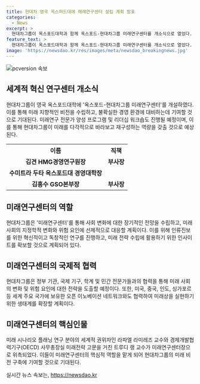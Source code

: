 ```yaml
---
title: 현대차 영국 옥스퍼드대에 매래연구센터 설립 계획 발표
categories:
  - News
excerpt: >
  현대차그룹이 옥스포드대학과 함께 옥스포드-현대차그룹 미래연구센터를 개소식으로 열었다. 이를 통해 미래의 지정학적 변화와 위험 요인에 대응하고, 인류진보를 위한 혁신적인 연구를 통해 경쟁력을 확보하고자 한다. 현대차그룹은 미래 시나리오 플래닝 기법(OSPA)을 활용하며, 빠르게 변화하는 자동차 산업과 경영환경에 적응하기 위한 계획을 세우고 있으며, 미래연구 전문가 양성 프로그램 및 리더십 워크숍을 통해 구체적인 전략을 수립할 예정이다.
feature_text: >
  현대차그룹이 옥스포드대학과 함께 옥스포드-현대차그룹 미래연구센터를 개소식으로 열었다. 이를 통해 미래의 지정학적 변화와 위험 요인에 대응하고, 인류진보를 위한 혁신적인 연구를 통해 경쟁력을 확보하고자 한다. 현대차그룹은 미래 시나리오 플래닝 기법(OSPA)을 활용하며, 빠르게 변화하는 자동차 산업과 경영환경에 적응하기 위한 계획을 세우고 있으며, 미래연구 전문가 양성 프로그램 및 리더십 워크숍을 통해 구체적인 전략을 수립할 예정이다.
image: 'https://newsdao.kr/res/images/meta/newsdao_breakingnews.jpg'
---
```


<p><img src="https://newsdao.kr/res/images/meta/newsdao_breakingnews.jpg" alt="pcversion 속보" /></p>

<h2 data-ke-size="size26">세계적 혁신 연구센터 개소식</h2>

<p data-ke-size="size16">현대차그룹이 영국 옥스포드대학에 '옥스포드-현대차그룹 미래연구센터'를 개설하였다. 이를 통해 미래 지향적인 비전을 수립하고, 불확실한 경영 환경에 대비하는데 기여할 것으로 기대된다. 미래연구 전문가 양성 프로그램 및 리더십 워크숍도 진행될 예정이며, 이를 통해 현대차그룹이 미래를 다각적으로 바라보고 재구성하는 역량을 갖출 것으로 예상된다.</p>

<table>
    <tr>
        <th style="text-align: center;">이름</th>
        <th style="text-align: center;">직책</th>
    </tr>
    <tr>
        <td style="text-align: center; height: 17px;"><b>김견 HMG경영연구원장</b></td>
        <td style="text-align: center; height: 17px;"><b>부사장</b></td>
    </tr>
    <tr>
        <td style="text-align: center; height: 17px;"><b>수미트라 두타 옥스포드대 경영대학장</b></td>
        <td style="text-align: center; height: 17px;"><b></b></td>
    </tr>
    <tr>
        <td style="text-align: center; height: 17px;"><b>김흥수 GSO본부장</b></td>
        <td style="text-align: center; height: 17px;"><b>부사장</b></td>
    </tr>
</table>

<h2 data-ke-size="size26">미래연구센터의 역할</h2>

<p data-ke-size="size16">현대차그룹은 '미래연구센터'를 통해 사회 변화에 대한 장기적인 전망을 수립하고, 미래 사회의 지정학적 변화와 위험 요인에 선제적으로 대응할 계획이다. 이를 위해 인류진보를 위한 혁신적이고 독창적인 연구를 진행하고, 미래 전략 수립에 활용하기 위한 인사이트를 확보할 것으로 계획되어 있다.</p>

<h2 data-ke-size="size26">미래연구센터의 국제적 협력</h2>

<p data-ke-size="size16">현대차그룹은 정부 기관, 국제 기구, 학계 및 민간 전문가들과의 협력을 통해 미래 사회의 변화 및 위험 요인에 대한 전략을 도출할 예정이다. 또한, 미국, 중국, 인도, 싱가포르 등 세계 주요 국가에 보유한 오픈 이노베이션 네트워크와도 협력하여 미래상을 실현하기 위한 생태계를 확장할 계획이다.</p>

<h2 data-ke-size="size26">미래연구센터의 핵심인물</h2>

<p data-ke-size="size16">미래 시나리오 플래닝 연구 분야의 세계적 권위자인 라파엘 라미레즈 교수와 경제개발협력기구(OECD) 사무총장실 미래전략 고문을 거친 트루디 랭 교수가 미래연구센터장으로 위촉되었다. 이들이 미래연구센터의 핵심적 역할을 맡게 되어 현대차그룹의 미래 비전 구축에 기여할 것으로 기대된다.</p>
실시간 뉴스 속보는, <a href="https://newsdao.kr" rel="dofollow">https://newsdao.kr</a>


